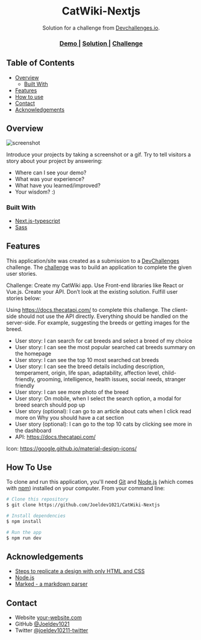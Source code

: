 <!-- Please update value in the {}  -->

<h1 align="center">CatWiki-Nextjs</h1>

<div align="center">
   Solution for a challenge from  <a href="http://devchallenges.io" target="_blank">Devchallenges.io</a>.
</div>

<div align="center">
  <h3>
    <a href="cat-wiki-nextjs-bpf0tsxsv-joel-hendrix1021.vercel.app">
      Demo
    </a>
    <span> | </span>
    <a href="https://github.com/Joeldev1021/CatWiki-Nextjs">
      Solution
    </a>
    <span> | </span>
    <a href="https://devchallenges.io/challenges/f4NJ53rcfgrP6sBMD2jt">
      Challenge
    </a>
  </h3>
</div>

<!-- TABLE OF CONTENTS -->

## Table of Contents

- [Overview](#overview)
  - [Built With](#built-with)
- [Features](#features)
- [How to use](#how-to-use)
- [Contact](#contact)
- [Acknowledgements](#acknowledgements)

<!-- OVERVIEW -->

## Overview

![screenshot](https://user-images.githubusercontent.com/16707738/92399059-5716eb00-f132-11ea-8b14-bcacdc8ec97b.png)

Introduce your projects by taking a screenshot or a gif. Try to tell visitors a story about your project by answering:

- Where can I see your demo?
- What was your experience?
- What have you learned/improved?
- Your wisdom? :)

### Built With

<!-- This section should list any major frameworks that you built your project using. Here are a few examples.-->

- [Next.js-typescript](https://reactjs.org/)
- [Sass](https://vuejs.org/)

## Features

<!-- List the features of your application or follow the template. Don't share the figma file here :) -->

This application/site was created as a submission to a [DevChallenges](https://devchallenges.io/challenges) challenge. The [challenge](https://devchallenges.io/challenges/f4NJ53rcfgrP6sBMD2jt) was to build an application to complete the given user stories.

Challenge: Create my CatWiki app. Use Front-end libraries like React or Vue.js. Create your API. Don’t look at the existing solution. Fulfill user stories below:

Using https://docs.thecatapi.com/ to complete this challenge. The client-side should not use the API directly. Everything should be handled on the server-side. For example, suggesting the breeds or getting images for the breed.

- User story: I can search for cat breeds and select a breed of my choice
- User story: I can see the most popular searched cat breeds summary on the homepage
- User story: I can see the top 10 most searched cat breeds
- User story: I can see the breed details including description, temperament, origin, life span, adaptability, affection level, child-friendly, grooming, intelligence, health issues, social needs, stranger friendly
- User story: I can see more photo of the breed
- User story: On mobile, when I select the search option, a modal for breed search should pop up
- User story (optional): I can go to an article about cats when I click read more on Why you should have a cat section
- User story (optional): I can go to the top 10 cats by clicking see more in the dashboard
- API: https://docs.thecatapi.com/

Icon: https://google.github.io/material-design-icons/

## How To Use

<!-- Example: -->

To clone and run this application, you'll need [Git](https://git-scm.com) and [Node.js](https://nodejs.org/en/download/) (which comes with [npm](http://npmjs.com)) installed on your computer. From your command line:

```bash
# Clone this repository
$ git clone https://github.com/Joeldev1021/CatWiki-Nextjs

# Install dependencies
$ npm install

# Run the app
$ npm run dev 
```

## Acknowledgements

<!-- This section should list any articles or add-ons/plugins that helps you to complete the project. This is optional but it will help you in the future. For example: -->

- [Steps to replicate a design with only HTML and CSS](https://devchallenges-blogs.web.app/how-to-replicate-design/)
- [Node.js](https://nodejs.org/)
- [Marked - a markdown parser](https://github.com/chjj/marked)

## Contact

- Website [your-website.com](https://joeldev.vercel.app/)
- GitHub [@Joeldev1021](https://github.com/Joeldev1021)
- Twitter [@joeldev10211-twitter](https://twitter.com/joeldev10211)
